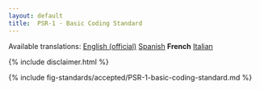 ```yaml
---
layout: default
title:  PSR-1 - Basic Coding Standard
---
```


<nav id="lngmenu">
  Available translations:
  <a href="/psr/psr-1">English (official)</a>
  <a href="/psr/psr-1/es">Spanish</a>
  <b>French</b>
  <a href="/psr/psr-1/it">Italian</a>
</nav>

{% include disclaimer.html %}

{% include fig-standards/accepted/PSR-1-basic-coding-standard.md %}
